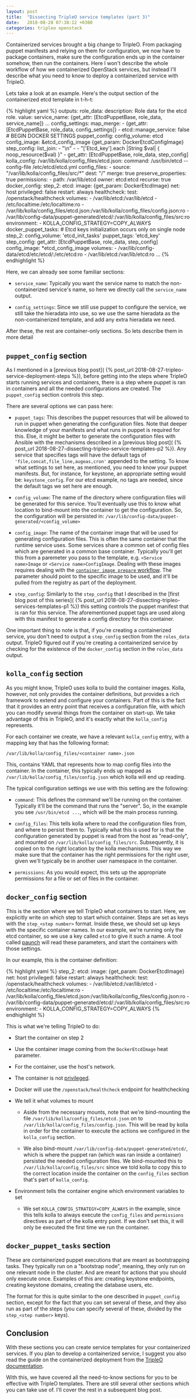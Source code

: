 ```yaml
---
layout: post
title:  "Dissecting TripleO service templates (part 3)"
date:   2018-08-28 07:38:12 +0300
categories: tripleo openstack
---
```


Containerized services brought a big change to TripleO. From packaging puppet
manifests and relying on them for configuration, we now have to package
containers, make sure the configuration ends up in the container somehow, then
run the containers. Here I won't describe the whole workflow of how we
containerized OpenStack services, but instead I'll describe what you need to
know to deploy a containerized service with TripleO.

Lets take a look at an example. Here's the output section of the containerized
etcd template in t-h-t:

{% highlight yaml %}
outputs:
  role_data:
    description: Role data for the etcd role.
    value:
      service_name: {get_attr: [EtcdPuppetBase, role_data, service_name]}
      ...
      config_settings:
        map_merge:
          - {get_attr: [EtcdPuppetBase, role_data, config_settings]}
          - etcd::manage_service: false
      # BEGIN DOCKER SETTINGS
      puppet_config:
        config_volume: etcd
        config_image: &etcd_config_image {get_param: DockerEtcdConfigImage}
        step_config:
          list_join:
            - "\n"
            - - "['Etcd_key'].each |String $val| { noop_resource($val) }"
              - get_attr: [EtcdPuppetBase, role_data, step_config]
      kolla_config:
        /var/lib/kolla/config_files/etcd.json:
          command: /usr/bin/etcd --config-file /etc/etcd/etcd.yml
          config_files:
            - source: "/var/lib/kolla/config_files/src/*"
              dest: "/"
              merge: true
              preserve_properties: true
          permissions:
            - path: /var/lib/etcd
              owner: etcd:etcd
              recurse: true
      docker_config:
        step_2:
          etcd:
            image: {get_param: DockerEtcdImage}
            net: host
            privileged: false
            restart: always
            healthcheck:
              test: /openstack/healthcheck
            volumes:
              - /var/lib/etcd:/var/lib/etcd
              - /etc/localtime:/etc/localtime:ro
              - /var/lib/kolla/config_files/etcd.json:/var/lib/kolla/config_files/config.json:ro
              - /var/lib/config-data/puppet-generated/etcd/:/var/lib/kolla/config_files/src:ro
            environment:
              - KOLLA_CONFIG_STRATEGY=COPY_ALWAYS
      docker_puppet_tasks:
        # Etcd keys initialization occurs only on single node
        step_2:
          config_volume: 'etcd_init_tasks'
          puppet_tags: 'etcd_key'
          step_config:
            get_attr: [EtcdPuppetBase, role_data, step_config]
          config_image: *etcd_config_image
          volumes:
            - /var/lib/config-data/etcd/etc/etcd/:/etc/etcd:ro
            - /var/lib/etcd:/var/lib/etcd:ro
...
{% endhighlight %}

Here, we can already see some familiar sections:

* ``service_name``: Typically you want the service name to match the
  non-containerized service's name, so here we directly call the
  ``service_name`` output.

* ``config_settings``: Since we still use puppet to configure the service, we
  still take the hieradata into use, so we use the same hieradata as the
  non-containerized template, and add any extra hieradata we need.

After these, the rest are container-only sections. So lets describe them in
more detail

``puppet_config`` section
-------------------------

As I mentioned in a [previous blog post](
{% post_url 2018-08-27-tripleo-service-deployment-steps %}), before getting
into the steps where TripleO starts running services and containers, there is
a step where puppet is ran in containers and all the needed configurations are
created. The ``puppet_config`` section controls this step.

There are several options we can pass here:

* ``puppet_tags``: This describes the puppet resources that will be allowed to
  run in puppet when generating the configuration files. Note that deeper
  knowledge of your manifests and what runs in puppet is required for this.
  Else, it might be better to generate the configuration files with Ansible
  with the mechanisms described in a [previous blog post](
  {% post_url 2018-08-27-dissecting-tripleo-service-templates-p2 %}).
  Any service that specifies tags will have the default tags of
  ``'file,concat,file_line,augeas,cron'`` appended to the setting.
  To know what settings to set here, as mentioned, you need to know your puppet
  manifests. But, for instance, for keystone, an appropriate setting would be:
  ``keystone_config``. For our etcd example, no tags are needed, since the
  default tags we set here are enough.

* ``config_volume``: The name of the directory where configuration files
  will be generated for this service. You'll eventually use this to know what
  location to bind-mount into the container to get the configuration. So, the
  configuration will be persisted in:
  ``/var/lib/config-data/puppet-generated/<config_volume>``

* ``config_image``: The name of the container image that will be used for
  generating configuration files. This is often the same container
  that the runtime service uses. Some services share a common set of
  config files which are generated in a common base container. Typically
  you'll get this from a paremeter you pass to the template, e.g.
  ``<Service name>Image`` or ``<Service name>ConfigImage``. Dealing with these
  images requires dealing with the [``container image prepare``
  workflow][image-prepare-workflow]. The parameter should point to the specific
  image to be used, and it'll be pulled from the registry as part of the
  deployment.

* ``step_config``: Similarly to the ``step_config`` that I described in the
  [first blog post of this series](
  {% post_url 2018-08-27-dissecting-tripleo-services-templates-p1 %}) this
  setting controls the puppet manifest that is ran for this service.
  The aforementioned puppet tags are used along with this manifest to generate
  a config directory for this container.

One important thing to note is that, if you're creating a containerized
service, you don't need to output a ``step_config`` section from the
``roles_data`` output. TripleO figured out if you're creating a containerized
service by checking for the existence of the ``docker_config`` section in the
``roles_data`` output.

``kolla_config`` section
------------------------

As you might know, TripleO uses kolla to build the container images. Kolla,
however, not only provides the container definitions, but provides a rich
framework to extend and configure your containers. Part of this is the fact
that it provides an entry point that receives a configuration file, with which
you can modify several things from the container on start-up. We take advantage
of this in TripleO, and it's exactly what the ``kolla_config`` represents.

For each container we create, we have a relevant ``kolla_config`` entry, with a
mapping key that has the following format:

    /var/lib/kolla/config_files/<container name>.json

This, contains YAML that represents how to map config files into the container.
In the container, this typically ends up mapped as
``/var/lib/kolla/config_files/config.json`` which kolla will end up reading.

The typical configuration settings we use with this setting are the following:

* ``command``: This defines the command we'll be running on the container.
  Typically it'll be the command that runs the "server". So, in the example you
  see ``/usr/bin/etcd ...``, which will be the main process running.

* ``config_files``: This tells kolla where to read the configuration files
  from, and where to persist them to. Typically what this is used for is that
  the configuration generated by puppet is read from the host as "read-only",
  and mounted on ``/var/lib/kolla/config_files/src``. Subsequently, it is
  copied on to the right location by the kolla mechanisms. This way we make
  sure that the container has the right permissions for the right user, given
  we'll typically be in another user namespace in the container.

* ``permissions``: As you would expect, this sets up the appropriate
  permissions for a file or set of files in the container.

``docker_config`` section
-------------------------

This is the section where we tell TripleO what containers to start. Here, we
explicitly write on which step to start which container. Steps are set as keys
with the ``step_<step number>`` format. Inside these, we should set up keys
with the specific container names. In our example, we're running only the etcd
container, so we use a key called ``etcd`` to give it such a name. A tool
called [paunch][paunch] will read these parameters, and start the containers
with those settings.

In our example, this is the container definition:

{% highlight yaml %}
step_2:
  etcd:
    image: {get_param: DockerEtcdImage}
    net: host
    privileged: false
    restart: always
    healthcheck:
      test: /openstack/healthcheck
    volumes:
      - /var/lib/etcd:/var/lib/etcd
      - /etc/localtime:/etc/localtime:ro
      - /var/lib/kolla/config_files/etcd.json:/var/lib/kolla/config_files/config.json:ro
      - /var/lib/config-data/puppet-generated/etcd/:/var/lib/kolla/config_files/src:ro
    environment:
      - KOLLA_CONFIG_STRATEGY=COPY_ALWAYS
{% endhighlight %}

This is what we're telling TripleO to do:

* Start the container on step 2

* Use the container image coming from the ``DockerEtcdImage`` heat parameter.

* For the container, use the host's network.

* The container is not [privileged][privileged-containers].

* Docker will use the ``/openstack/healthcheck`` endpoint for healthchecking

* We tell it what volumes to mount

    - Aside from the necessary mounts, note that we're bind-mounting the
      file ``/var/lib/kolla/config_files/etcd.json`` on to
      ``/var/lib/kolla/config_files/config.json``. This will be read by kolla
      in order for the container to execute the actions we configured in the
      ``kolla_config`` section.

    - We also bind-mount ``/var/lib/config-data/puppet-generated/etcd/``, which
      is where the puppet ran (which was ran inside a container) persisted the
      needed configuration files. We bind-mounted this to
      ``/var/lib/kolla/config_files/src`` since we told kolla to copy this to
      the correct location inside the container on the ``config_files`` section
      that's part of ``kolla_config``.

* Environment tells the container engine which environment variables to set

    - We set ``KOLLA_CONFIG_STRATEGY=COPY_ALWAYS`` in the example, since this
      tells kolla to always execute the ``config_files`` and ``permissions``
      directives as part of the kolla entry point. If we don't set this, it
      will only be executed the first time we run the container.

``docker_puppet_tasks`` section
-------------------------------

These are containerized puppet executions that are meant as bootstrapping
tasks. They typically run on a "bootstrap node", meaning, they only run on one
relevant node in the cluster. And are meant for actions that you should only
execute once. Examples of this are: creating keystone endpoints, creating
keystone domains, creating the database users, etc.

The format for this is quite similar to the one described in ``puppet_config``
section, except for the fact that you can set several of these, and they also
run as part of the steps (you can specify several of these, divided by the
``step_<step number>`` keys).

Conclusion
----------

With these sections you can create service templates for your containerized
services. If you plan to develop a containerized service, I suggest you also
read the guide on the containerized deployment from the [TripleO
documentation][containerized-deployment-guide].

With this, we have covered all the need-to-know sections for you to be
effective with TripleO templates. There are still several other sections which
you can take use of. I'll cover the rest in a subsequent blog post.

[image-prepare-workflow]: https://docs.openstack.org/tripleo-docs/latest/install/containers_deployment/overcloud.html#preparing-overcloud-images
[paunch]: https://github.com/openstack/paunch
[privileged-containers]: https://www.linux.com/blog/learn/sysadmin/2017/5/lazy-privileged-docker-containers
[containerized-deployment-guide]: http://tripleo.org/install/containers_deployment/index.html
